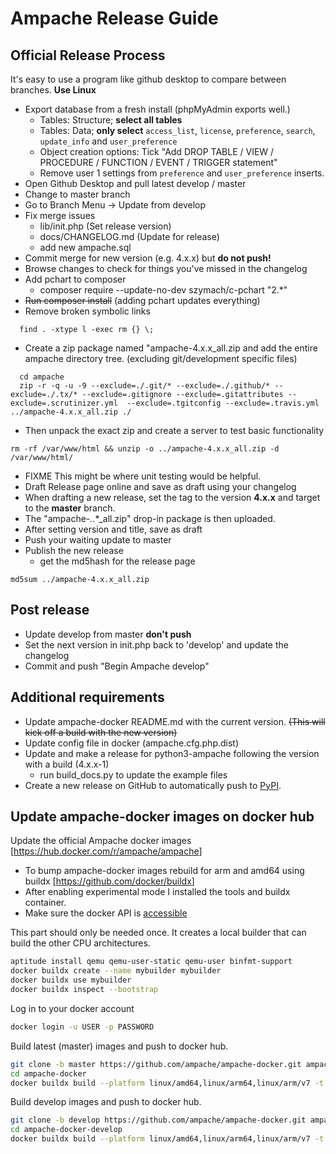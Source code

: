 # Ampache Release Guide

## Official Release Process

It's easy to use a program like github desktop to compare between branches.
**Use Linux**

* Export database from a fresh install (phpMyAdmin exports well.)
  * Tables: Structure; **select all tables**
  * Tables: Data; **only select** `access_list`, `license`, `preference`, `search`, `update_info` and `user_preference`
  * Object creation options: Tick "Add DROP TABLE / VIEW / PROCEDURE / FUNCTION / EVENT / TRIGGER statement"
  * Remove user 1 settings from `preference` and `user_preference` inserts.
* Open Github Desktop and pull latest develop / master
* Change to master branch
* Go to Branch Menu -> Update from develop
* Fix merge issues
  * lib/init.php (Set release version)
  * docs/CHANGELOG.md (Update for release)
  * add new ampache.sql
* Commit merge for new version (e.g. 4.x.x) but **do not push!**
* Browse changes to check for things you've missed in the changelog
* Add pchart to composer
  * composer require --update-no-dev szymach/c-pchart "2.*"
* ~~Run composer install~~ (adding pchart updates everything)
* Remove broken symbolic links

```shell
  find . -xtype l -exec rm {} \;
```

* Create a zip package named "ampache-4.x.x_all.zip and add the entire ampache directory tree. (excluding git/development specific files)

```shell
  cd ampache
  zip -r -q -u -9 --exclude=./.git/* --exclude=./.github/* --exclude=./.tx/* --exclude=.gitignore --exclude=.gitattributes --exclude=.scrutinizer.yml  --exclude=.tgitconfig --exclude=.travis.yml ../ampache-4.x.x_all.zip ./
```

* Then unpack the exact zip and create a server to test basic functionality

```shell
rm -rf /var/www/html && unzip -o ../ampache-4.x.x_all.zip -d /var/www/html/
```

* FIXME This might be where unit testing would be helpful.
* Draft Release page online and save as draft using your changelog
* When drafting a new release, set the tag to the version **4.x.x** and target to the **master** branch.
* The "ampache-*.*.*_all.zip" drop-in package is then uploaded.
* After setting version and title, save as draft
* Push your waiting update to master
* Publish the new release
  * get the md5hash for the release page

```shell
md5sum ../ampache-4.x.x_all.zip
```

## Post release

* Update develop from master **don't push**
* Set the next version in init.php back to 'develop' and update the changelog
* Commit and push "Begin Ampache develop"

## Additional requirements

* Update ampache-docker README.md with the current version. ~~(This will kick off a build with the new version)~~
* Update config file in docker (ampache.cfg.php.dist)
* Update and make a release for python3-ampache following the version with a build (4.x.x-1)
  * run build_docs.py to update the example files
* Create a new release on GitHub to automatically push to [PyPI](https://pypi.org/project/ampache/).

## Update ampache-docker images on docker hub

Update the official Ampache docker images [<https://hub.docker.com/r/ampache/ampache>]

* To bump ampache-docker images rebuild for arm and amd64 using buildx [<https://github.com/docker/buildx>]
* After enabling experimental mode I installed the tools and buildx container.
* Make sure the docker API is [accessible](https://success.docker.com/article/how-do-i-enable-the-remote-api-for-dockerd)

This part should only be needed once.
It creates a local builder that can build the other CPU architectures.

```bash
aptitude install qemu qemu-user-static qemu-user binfmt-support
docker buildx create --name mybuilder mybuilder
docker buildx use mybuilder
docker buildx inspect --bootstrap
```

Log in to your docker account

```bash
docker login -u USER -p PASSWORD
```

Build latest (master) images and push to docker hub.

```bash
git clone -b master https://github.com/ampache/ampache-docker.git ampache-docker/
cd ampache-docker
docker buildx build --platform linux/amd64,linux/arm64,linux/arm/v7 -t ampache/ampache:latest --push .
```

Build develop images and push to docker hub.

```bash
git clone -b develop https://github.com/ampache/ampache-docker.git ampache-docker-develop/
cd ampache-docker-develop
docker buildx build --platform linux/amd64,linux/arm64,linux/arm/v7 -t ampache/ampache:develop --push .
```
